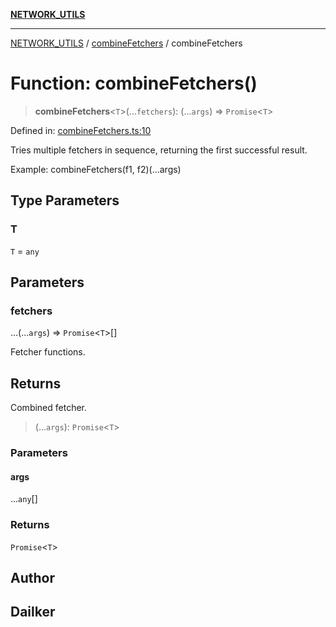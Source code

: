[**NETWORK_UTILS**](../../README.md)

***

[NETWORK_UTILS](../../README.md) / [combineFetchers](../README.md) / combineFetchers

# Function: combineFetchers()

> **combineFetchers**\<`T`\>(...`fetchers`): (...`args`) => `Promise`\<`T`\>

Defined in: [combineFetchers.ts:10](https://github.com/dailker/everyutil/blob/8ebd741383aff061deffff96bf58a9059d1b9944/src/network/combineFetchers.ts#L10)

Tries multiple fetchers in sequence, returning the first successful result.

Example: combineFetchers(f1, f2)(...args)

## Type Parameters

### T

`T` = `any`

## Parameters

### fetchers

...(...`args`) => `Promise`\<`T`\>[]

Fetcher functions.

## Returns

Combined fetcher.

> (...`args`): `Promise`\<`T`\>

### Parameters

#### args

...`any`[]

### Returns

`Promise`\<`T`\>

## Author

## Dailker
